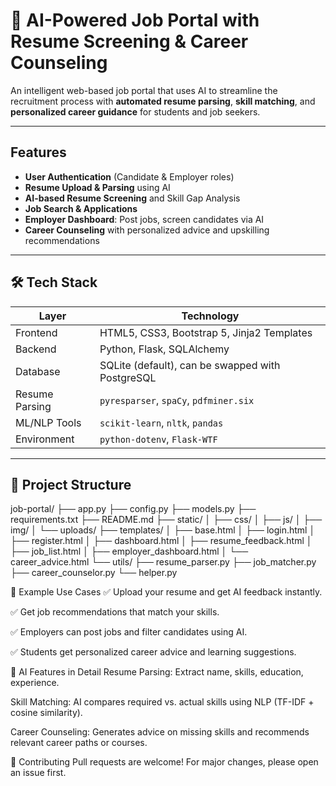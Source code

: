 # 🧠 AI-Powered Job Portal with Resume Screening & Career Counseling

An intelligent web-based job portal that uses AI to streamline the recruitment process with **automated resume parsing**, **skill matching**, and **personalized career guidance** for students and job seekers.

---

## Features

- **User Authentication** (Candidate & Employer roles)
- **Resume Upload & Parsing** using AI
- **AI-based Resume Screening** and Skill Gap Analysis
- **Job Search & Applications**
- **Employer Dashboard**: Post jobs, screen candidates via AI
- **Career Counseling** with personalized advice and upskilling recommendations

---

## 🛠️ Tech Stack

| Layer           | Technology                               |
|----------------|-------------------------------------------|
| Frontend        | HTML5, CSS3, Bootstrap 5, Jinja2 Templates |
| Backend         | Python, Flask, SQLAlchemy                |
| Database        | SQLite (default), can be swapped with PostgreSQL |
| Resume Parsing  | `pyresparser`, `spaCy`, `pdfminer.six`   |
| ML/NLP Tools    | `scikit-learn`, `nltk`, `pandas`         |
| Environment     | `python-dotenv`, `Flask-WTF`             |

---
## 📁 Project Structure

job-portal/
├── app.py
├── config.py
├── models.py
├── requirements.txt
├── README.md
├── static/
│ ├── css/
│ ├── js/
│ ├── img/
│ └── uploads/
├── templates/
│ ├── base.html
│ ├── login.html
│ ├── register.html
│ ├── dashboard.html
│ ├── resume_feedback.html
│ ├── job_list.html
│ ├── employer_dashboard.html
│ └── career_advice.html
└── utils/
├── resume_parser.py
├── job_matcher.py
├── career_counselor.py
└── helper.py

📌 Example Use Cases
✅ Upload your resume and get AI feedback instantly.

✅ Get job recommendations that match your skills.

✅ Employers can post jobs and filter candidates using AI.

✅ Students get personalized career advice and learning suggestions.

🤖 AI Features in Detail
Resume Parsing: Extract name, skills, education, experience.

Skill Matching: AI compares required vs. actual skills using NLP (TF-IDF + cosine similarity).

Career Counseling: Generates advice on missing skills and recommends relevant career paths or courses.

🤝 Contributing
Pull requests are welcome! For major changes, please open an issue first.
